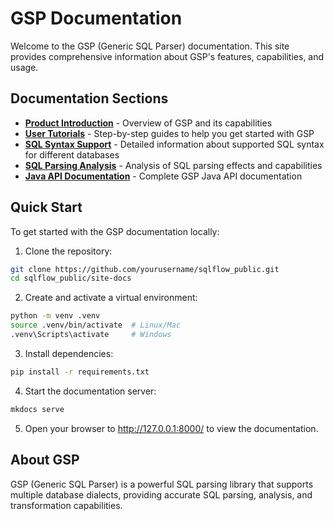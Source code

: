 # GSP Documentation

Welcome to the GSP (Generic SQL Parser) documentation. This site provides comprehensive information about GSP's features, capabilities, and usage.

## Documentation Sections

* **[Product Introduction](features/product-introduction.md)** - Overview of GSP and its capabilities
* **[User Tutorials](tutorials/getting-started.md)** - Step-by-step guides to help you get started with GSP
* **[SQL Syntax Support](reference/sql-support/index.md)** - Detailed information about supported SQL syntax for different databases
* **[SQL Parsing Analysis](reference/sql-analysis/index.md)** - Analysis of SQL parsing effects and capabilities
* **[Java API Documentation](reference/javadoc/index.html)** - Complete GSP Java API documentation

## Quick Start

To get started with the GSP documentation locally:

1. Clone the repository:
```bash
git clone https://github.com/yourusername/sqlflow_public.git
cd sqlflow_public/site-docs
```

2. Create and activate a virtual environment:
```bash
python -m venv .venv
source .venv/bin/activate  # Linux/Mac
.venv\Scripts\activate     # Windows
```

3. Install dependencies:
```bash
pip install -r requirements.txt
```

4. Start the documentation server:
```bash
mkdocs serve
```

5. Open your browser to http://127.0.0.1:8000/ to view the documentation.

## About GSP

GSP (Generic SQL Parser) is a powerful SQL parsing library that supports multiple database dialects, providing accurate SQL parsing, analysis, and transformation capabilities.